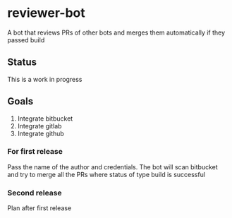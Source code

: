 # reviewer-bot

A bot that reviews PRs of other bots and merges them automatically if they passed build


## Status
This is a work in progress


## Goals
1. Integrate bitbucket
2. Integrate gitlab
3. Integrate github

### For first release

Pass the name of the author and credentials. The bot will scan bitbucket and try to merge all the PRs where status of type build is successful

### Second release

Plan after first release
